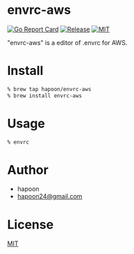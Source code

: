 # envrc-aws

[![Go Report Card](https://goreportcard.com/badge/github.com/hapoon/envrc-aws)](https://goreportcard.com/report/github.com/hapoon/envrc-aws)
[![Release](https://img.shields.io/github/release/hapoon/envrc-aws.svg?style=flat-square)](https://github.com/hapoon/envrc-aws/release)
[![MIT](https://img.shields.io/github/license/hapoon/envrc-aws)](https://img.shields.io/github/license/hapoon/envrc-aws)

"envrc-aws" is a editor of .envrc for AWS.

# Install

```bash
% brew tap hapoon/envrc-aws
% brew install envrc-aws
```

# Usage

```bash
% envrc
```

# Author

* hapoon
* hapoon24@gmail.com

# License

[MIT](LICENSE)


